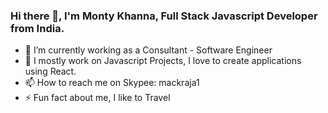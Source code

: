### Hi there 👋, I'm Monty Khanna, Full Stack Javascript Developer from India.


- 🔭 I’m currently working as a Consultant - Software Engineer
- 🌱 I mostly work on Javascript Projects, I love to create applications using React.
- 📫 How to reach me on Skypee: mackraja1
- ⚡ Fun fact about me, I like to Travel
